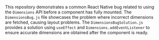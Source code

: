 This repository demonstrates a common React Native bug related to using the `Dimensions` API before a component has fully mounted. The `DimensionsBug.js` file showcases the problem where incorrect dimensions are fetched, causing layout problems. The `DimensionsBugSolution.js` provides a solution using `useEffect` and `Dimensions.addEventListener` to ensure accurate dimensions are obtained after the component is ready.